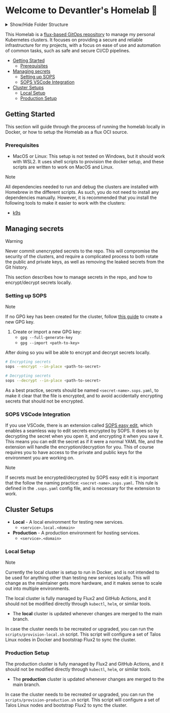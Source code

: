 # Welcome to Devantler's Homelab 🚀

<details>
  <summary>Show/Hide Folder Structure</summary>

<!-- readme-tree start -->
```
.
├── .github
│   ├── scripts
│   └── workflows
├── .vscode
├── k8s
│   ├── apps
│   └── clusters
│       └── docker
│           ├── flux
│           ├── infrastructure
│           │   ├── configs
│           │   └── services
│           └── variables
├── oci-registry
├── pulumi
├── scripts
└── talos
    ├── cluster
    ├── controlplane
    └── worker

20 directories
```
<!-- readme-tree end -->

</details>

This Homelab is a [flux-based GitOps repository](https://github.com/fluxcd/flux2-kustomize-helm-example) to manage my personal Kubernetes clusters. It focuses on providing a secure and reliable infrastructure for my projects, with a focus on ease of use and automation of common tasks, such as safe and secure CI/CD pipelines.

- [Getting Started](#getting-started)
  - [Prerequisites](#prerequisites)
- [Managing secrets](#managing-secrets)
  - [Setting up SOPS](#setting-up-sops)
  - [SOPS VSCode Integration](#sops-vscode-integration)
- [Cluster Setups](#cluster-setups)
  - [Local Setup](#local-setup)
  - [Production Setup](#production-setup)

## Getting Started

This section will guide through the process of running the homelab locally in Docker, or how to setup the Homelab as a flux OCI source.

### Prerequisites

- MacOS or Linux: This setup is not tested on Windows, but it should work with WSL2. It uses shell scripts to provision the docker setup, and these scripts are written to work on MacOS and Linux.

> [!NOTE]
> All dependencies needed to run and debug the clusters are installed with Homebrew in the different scripts. As such, you do not need to install any dependencies manually. However, it is recommended that you install the following tools to make it easier to work with the clusters:
>
> - [k9s](https://k9scli.io)

## Managing secrets

> [!WARNING]
> Never commit unencrypted secrets to the repo. This will compromise the security of the clusters, and require a complicated process to both rotate the public and private keys, as well as removing the leaked secrets from the Git history.

This section describes how to manage secrets in the repo, and how to encrypt/decrypt secrets locally.

### Setting up SOPS

> [!NOTE]
> If no GPG key has been created for the cluster, follow [this guide](https://fluxcd.io/flux/guides/mozilla-sops/) to create a new GPG key.

1. Create or import a new GPG key:
   - `gpg --full-generate-key`
   - `gpg --import <path-to-key>`

After doing so you will be able to encrypt and decrypt secrets locally.

```bash
# Encrypting secrets
sops --encrypt --in-place <path-to-secret>

# Decrypting secrets
sops --decrypt --in-place <path-to-secret>
```

As a best practice, secrets should be named `<secret-name>.sops.yaml`, to make it clear that the file is encrypted, and to avoid accidentally encrypting secrets that should not be encrypted.

### SOPS VSCode Integration

If you use VSCode, there is an extension called [SOPS easy edit]([ShipitSmarter.sops-edit](https://marketplace.visualstudio.com/items?itemName=ShipitSmarter.sops-edit)), which enables a seamless way to edit secrets encrypted by SOPS. It does so by decrypting the secret when you open it, and encrypting it when you save it. This means you can edit the secret as if it were a normal YAML file, and the extension will handle the encryption/decryption for you. This of course requires you to have access to the private and public keys for the environment you are working on.

> [!NOTE]
> If secrets must be encrypted/decrypted by SOPS easy edit it is important that the follow the naming practice: `<secret-name>.sops.yaml`. This rule is defined in the `.sops.yaml` config file, and is necessary for the extension to work.

## Cluster Setups

- **Local** - A local environment for testing new services.
  - `<service>.local.<domain>`
- **Production** - A production environment for hosting services.
  - `<service>.<domain>`

### Local Setup

> [!NOTE]
> Currently the local cluster is setup to run in Docker, and is not intended to be used for anything other than testing new services locally. This will change as the maintainer gets more hardware, and it makes sense to scale out into multiple environments.

The local cluster is fully managed by Flux2 and GitHub Actions, and it should not be modified directly through `kubectl`, `helm`, or similar tools.

- The **local** cluster is updated whenever changes are merged to the main branch.

In case the cluster needs to be recreated or upgraded, you can run the `scripts/provision-local.sh` script. This script will configure a set of Talos Linux nodes in Docker and bootstrap Flux2 to sync the cluster.

### Production Setup

The production cluster is fully managed by Flux2 and GitHub Actions, and it should not be modified directly through `kubectl`, `helm`, or similar tools.

- The **production** cluster is updated whenever changes are merged to the main branch.

In case the cluster needs to be recreated or upgraded, you can run the `scripts/provision-production.sh` script. This script will configure a set of Talos Linux nodes and bootstrap Flux2 to sync the cluster.
